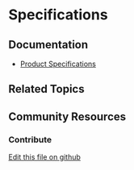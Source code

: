 # Specifications

## Documentation

* [Product Specifications](https://learn.liferay.com/w/commerce/product-management/creating-and-managing-products/products/specifications)

## Related Topics

## Community Resources

### Contribute

[Edit this file on github](https://github.com/olafk/controlpanel-documentation-docs/blob/master/md/74en/com_liferay_commerce_product_options_web_internal_portlet_CPSpecificationOptionsPortlet/viewProductOptionCategories.md)

